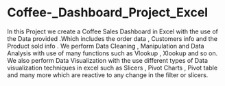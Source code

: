 # Coffee-_Dashboard_Project_Excel
In this Project we create a Coffee Sales Dashboard in Excel with the use of the Data provided .Which includes the order data , Customers info and the Product sold info .
We perform Data Cleaning , Manipulation and Data Analysis with use of many functions such as Vlookup , Xlookup and so on.
We also perform Data Visualization with the use different types of Data visualization techniques in excel such as Slicers , Pivot Charts , Pivot table and many more which are reactive to any change in the filter or slicers.
